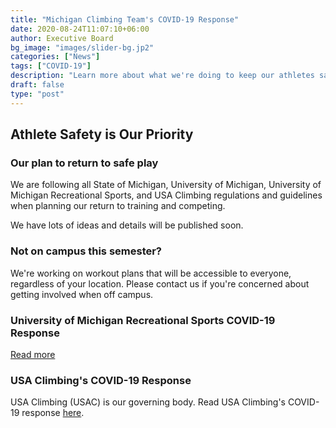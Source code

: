 ```yaml
---
title: "Michigan Climbing Team's COVID-19 Response"
date: 2020-08-24T11:07:10+06:00
author: Executive Board
bg_image: "images/slider-bg.jp2"
categories: ["News"]
tags: ["COVID-19"]
description: "Learn more about what we're doing to keep our athletes safe. We are following all State of Michigan, University of Michigan, University of Michigan Recreational Sports, and USA Climbing regulations and guidelines when planning our return to training and competing."
draft: false
type: "post"
---
```


## Athlete Safety is Our Priority

### Our plan to return to safe play

We are following all State of Michigan, University of Michigan, University of Michigan Recreational Sports, and USA Climbing regulations and guidelines when planning our return to training and competing.

We have lots of ideas and details will be published soon.

### Not on campus this semester?

We're working on workout plans that will be accessible to everyone, regardless of your location. Please contact us if you're concerned about getting involved when off campus.

### University of Michigan Recreational Sports COVID-19 Response

<a href="https://recsports.umich.edu/covid-19-updates/">Read more</a>

### USA Climbing's COVID-19 Response

USA Climbing (USAC) is our governing body. Read USA Climbing's COVID-19 response <a href="http://www.usaclimbing.org/Media/USA_Climbing_News/USA_Climbing_Announces_Additional_Event_Cancellations.htm">here</a>.
